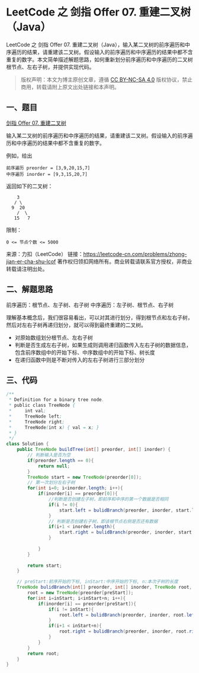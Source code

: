 # LeetCode 之 剑指 Offer 07. 重建二叉树（Java）


LeetCode 之 剑指 Offer 07. 重建二叉树（Java），输入某二叉树的前序遍历和中序遍历的结果，请重建该二叉树。假设输入的前序遍历和中序遍历的结果中都不含重复的数字。本文简单描述解题思路，如何重新划分前序遍历和中序遍历的二叉树根节点、左右子树，并提供实现代码。

<!--more-->

> 版权声明：本文为博主原创文章，遵循 [CC BY-NC-SA 4.0](https://creativecommons.org/licenses/by-nc-sa/4.0/) 版权协议，禁止商用，转载请附上原文出处链接和本声明。

## 一、题目
[剑指 Offer 07. 重建二叉树](https://leetcode-cn.com/problems/zhong-jian-er-cha-shu-lcof/)

输入某二叉树的前序遍历和中序遍历的结果，请重建该二叉树。假设输入的前序遍历和中序遍历的结果中都不含重复的数字。

例如，给出
```
前序遍历 preorder = [3,9,20,15,7]
中序遍历 inorder = [9,3,15,20,7]
```
返回如下的二叉树：
```
    3
   / \
  9  20
    /  \
   15   7
```

限制：
```
0 <= 节点个数 <= 5000
```
来源：力扣（LeetCode）
链接：https://leetcode-cn.com/problems/zhong-jian-er-cha-shu-lcof
著作权归领扣网络所有。商业转载请联系官方授权，非商业转载请注明出处。
## 二、解题思路

前序遍历：根节点、左子树、右子树
中序遍历：左子树、根节点、右子树

理解基本概念后，我们很容易看出，可以对其进行划分，得到根节点和左右子树，然后对左右子树再递归划分，就可以得到最终重建的二叉树。

- 对原始数组划分根节点、左右子树
- 判断是否生成左右子树，如果生成则调用递归函数传入左右子树的数据信息，包含前序数组中的开始下标、中序数组中的开始下标、树长度
- 在递归函数中则是不断对传入的左右子树进行三部分划分

## 三、代码
```java
/**
 * Definition for a binary tree node.
 * public class TreeNode {
 *     int val;
 *     TreeNode left;
 *     TreeNode right;
 *     TreeNode(int x) { val = x; }
 * }
 */
class Solution {
    public TreeNode buildTree(int[] preorder, int[] inorder) {
        // 判断输入是否为空
        if(preorder.length == 0){
            return null;
        }
        TreeNode start = new TreeNode(preorder[0]);
        // 第一次划分左右子树
        for(int i=0; i<inorder.length; i++){
            if(inorder[i] == preorder[0]){
                //判断是否创建左子树，即前序和中序的第一个数据是否相同
                if(i != 0){
                    start.left = bulidBranch(preorder, inorder, start.left, 1, 0, i);
                }
                // 判断是否创建右子树，即该根节点右侧是否还有数据
                if(i+1 < inorder.length){
                    start.right = bulidBranch(preorder, inorder, start.right, 1+i, i+1, inorder.length-i-1);
                }
                
            }
        }
        
        return start;
    }

    // preStart:前序开始的下标, inStart:中序开始的下标, n:本次子树的长度
    TreeNode bulidBranch(int[] preorder, int[] inorder, TreeNode root, int preStart, int inStart, int n){
        root = new TreeNode(preorder[preStart]);
        for(int i=inStart; i<inStart+n; i++){
            if(inorder[i] == preorder[preStart]){
                if(i != inStart){
                    root.left = bulidBranch(preorder, inorder, root.left, preStart+1, inStart, i-inStart);
                }
                if(i+1 < inStart+n){
                    root.right = bulidBranch(preorder, inorder, root.right, preStart+i-inStart+1, i+1, n-(i-inStart)-1);
                }
            }
        }
        return root;
    } 
}
```

